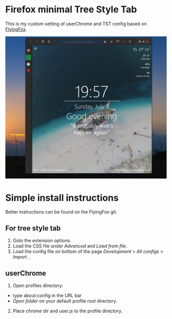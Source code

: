 # Firefox minimal Tree Style Tab

This is my custom setting of userChrome and TST config based on [FlyingFox](https://github.com/akshat46/FlyingFox).

![What is this](img/preview.png)

# Simple install instructions
Better instructions can be found on the FlyingFox git.

## For tree style tab
1. Goto the extension options.
2. Load the CSS file under *Advanced* and *Load from file*.
3. Load the config file on bottom of the page *Development* > *All configs* > *Import* .

## userChrome
1. Open profiles directory:
- type about:config in the URL bar
- *Open folder* on your default profile root directory.
2. Place *chrome* dir and user.js to the profile directory.
